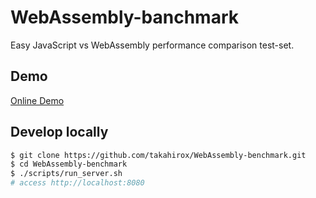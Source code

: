 # WebAssembly-banchmark

Easy JavaScript vs WebAssembly performance comparison test-set.

## Demo

[Online Demo](https://takahirox.github.io/WebAssembly-benchmark)

## Develop locally

```sh
$ git clone https://github.com/takahirox/WebAssembly-benchmark.git
$ cd WebAssembly-benchmark
$ ./scripts/run_server.sh
# access http://localhost:8080
```
